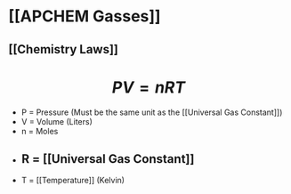 # [[APCHEM Gasses]]
## [[Chemistry Laws]]

# $$PV = nRT$$
- P = Pressure (Must be the same unit as the [[Universal Gas Constant]])
- V = Volume (Liters)
- n = Moles
- R = [[Universal Gas Constant]]
	- 
- T = [[Temperature]] (Kelvin)